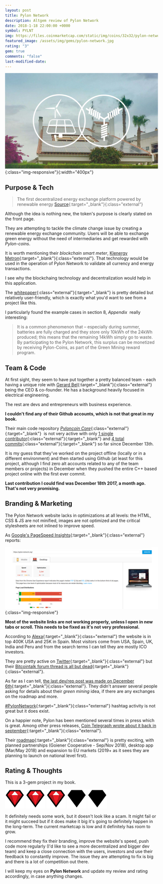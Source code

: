 ```yaml
---
layout: post
title: Pylon Network
description: Altgem review of Pylon Network
date: 2018-1-18 22:00:00 +0000
symbol: PYLNT
img: https://files.coinmarketcap.com/static/img/coins/32x32/pylon-network.png
featured_image: /assets/img/gems/pylon-network.jpg
rating: "3"
gem: true
comments: "false"
last-modified-date:
---
```


![Pylon Network](/assets/img/gems/pylon-network.jpg){:class="img-responsive"}{:width="400px"}

## Purpose & Tech

> The first decentralized energy exchange platform powered by renewable energy
> [Source](https://pylon-network.org/){:target="_blank"}{:class="external"}

Although the idea is nothing new, the token's purpose is clearly stated on the front page.

They are attempting to tackle the climate change issue by creating a renewable energy exchange community.
Users will be able to exchange green energy without the need of intermediaries and get rewarded with *Pylon-coins*.

It is worth mentioning their *blockchain smart meter*, [Klenergy Metron](http://metron.es/){:target="_blank"}{:class="external"}.
That technology would be used in the operation of Pylon Network to validate all currency and energy transactions.

I see why the blockchaing technology and decentralization would help in this application.

The [whitepaper](https://pylon-network.org/wp-content/uploads/2017/07/170730_WP-PYLON_EN.pdf){:class="external"}{:target="_blank"} is pretty detailed but relatively user-friendly, which is exactly what you'd want to see from a project like this.

I particularly found the example cases in section 8, *Appendix* &nbsp;really interesting:

>  It  is  a  common  phenomenon  that  –  especially  during  summer,  
batteries  are  fully  charged  and  they  store  only  10kWh  of  the  24kWh  
produced;  this  means  that  the  remaining  14kWh  simply  go  to  waste.  
By participating to the Pylon Network, this surplus can be monetized by 
receiving Pylon-Coins, as part of the Green Mining reward program. 


## Team & Code

At first sight, they seem to have put together a pretty balanced team - each having a unique role with [Gerard Bel](https://www.linkedin.com/in/gerard-bel-803937b1/){:target="_blank"}{:class="external"} being the CEO & co-founder. 
He has a background heavily focused in electrical engineering. 

The rest are devs and entrepreneurs with business experience.

**I couldn't find any of their Github accounts, which is not that great in my book.**

Their main code repository [*Pyloncoin Core*](https://github.com/klenergy/pyloncoin){:class="external"}{:target="_blank"}  &nbsp;is not very active with only [1 single contributor](https://github.com/klenergy/pyloncoin/graphs/contributors){:class="external"}{:target="_blank"} and [4 total commits](https://github.com/klenergy/pyloncoin/commits/master){:class="external"}{:target="_blank"} so far since December 13th.

It is my guess that they've worked on the project offline (locally or in a different environment) and then started using Github (at least for this project, although I find zero alt accounts related to any of the team members or projects) in December when they pushed the entire C++ based project online with the first ever commit.

**Last contribution I could find was December 18th 2017, a month ago. That's not very promising.**

## Branding & Marketing

The Pylon Network website lacks in optimizations at all levels: the HTML, CSS & JS are not minified, images are not optimized and the critical stylesheets are not inlined to improve speed.

As [Google's PageSpeed Insights](https://developers.google.com/speed/pagespeed/insights/?url=https%3A%2F%2Fpylon-network.org%2F&tab=desktop){:target="_blank"}{:class="external"} reports:

![Pylon Network PageSpeed](/assets/img/gems/pylon-network.png){:class="img-responsive"}

**Most of the website links are not working properly, unless I open in new tabs or scroll. This needs to be fixed as it's not very professional.**

According to [Alexa](https://www.alexa.com/siteinfo/pylon-network.org){:target="_blank"}{:class="external"} the website is in top 400K USA and 25K in Spain. Most visitors come from USA, Spain, UK, India and Peru and from the search terms I can tell they are mostly ICO investors.

They are pretty active on [Twitter](https://twitter.com/KlenergyTech){:target="_blank"}{:class="external"} but their [Bitcointalk forum thread is all but dead](https://bitcointalk.org/index.php?topic=2054297){:target="_blank"}{:class="external"}.

As far as I can tell, [the last dev/rep post was made on December 6th](https://bitcointalk.org/index.php?topic=2054297.msg25834930#msg25834930){:target="_blank"}{:class="external"}. They didn't answer several people asking for details about their *green mining* idea, if there are any exchanges on the roadmap and more.

[#PylonNetwork](https://twitter.com/hashtag/PylonNetwork?src=hash){:target="_blank"}{:class="external"} hashtag activity is not great but it does exist.

On a happier note, Pylon has been mentioned several times in press which is great. Among other press releases, [Coin Telegraph wrote about it back in september](https://cointelegraph.com/press-releases/ico-live-pylon-networkempowering-the-decentralization-of-green-energy-cooperative-governance){:target="_blank"}{:class="external"}.

Their [roadmap](https://pylon-network.org/wp-content/uploads/2017/07/170730_WP-PYLON_EN.pdf){:target="_blank"}{:class="external"} is pretty exciting, with planned partnerships (Goiener Cooperative - Sep/Nov 2018), desktop app (Mar/May 2018) and expansion to EU markets (2019+ as it sees they are planning to launch on national level first).

## Rating & Thoughts

This is a 3-gem project in my book.

<img src="/assets/img/Gem-full.svg"/>
<img src="/assets/img/Gem-full.svg"/>
<img src="/assets/img/Gem-full.svg"/>
<img src="/assets/img/Gem-empty.svg"/>
<img src="/assets/img/Gem-empty.svg"/>

It definitely needs some work, but it doesn't look like a scam. It might fail or it might succeed but if it does make it big it's going to definitely happen in the long-term. The current marketcap is low and it definitely has room to grow.

I recommend they fix their branding, improve the website's speed, push code more regularly (I'd like to see a more decentralized and bigger dev team) and keep a close connection with the users, investors and use their feedback to constantly improve. The issue they are attempting to fix is big and there is a lot of competition out there. 

I will keep my eyes on **Pylon Network** and update my review and rating accordingly, in case anything changes.